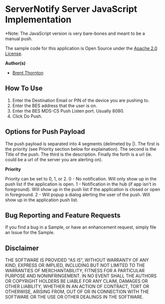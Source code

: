# ServerNotify Server JavaScript Implementation

*Note: The JavaScript version is very bare-bones and meant to be a manual push.

The sample code for this application is Open Source under the [Apache 2.0 License](http://www.apache.org/licenses/LICENSE-2.0.html).

**Author(s)**

* [Brent Thornton](http://www.twitter.com/brentthornton32)

## How To Use

1. Enter the Destination Email or PIN of the device you are pushing to.
2. Enter the BES address that the user is on.
3. Enter the BES MDS-CS Push Listen port. Usually 8080.
4. Click Do Push.

## Options for Push Payload

The push payload is separated into 4 segments (delimeted by |). The first is the priority (see Priority section below for explaination). The second is the Title of the push. The third is the description. Finally the forth is a url (ie. could be a url of the server you are alerting on).

**Priority**

Priority can be set to 0, 1, or 2.
0 - No notification. Will only show up in the push list if the application is open.
1 - Notification in the hub (if app isn't in foreground). Will show up in the push list if the application is closed or open in foreground.
2 - Will popup a dialog alerting the user of the push. Will show up in the application push list.

## Bug Reporting and Feature Requests

If you find a bug in a Sample, or have an enhancement request, simply file an Issue for the Sample.

## Disclaimer

THE SOFTWARE IS PROVIDED "AS IS", WITHOUT WARRANTY OF ANY KIND, EXPRESS OR IMPLIED, INCLUDING BUT NOT LIMITED TO THE WARRANTIES OF MERCHANTABILITY, FITNESS FOR A PARTICULAR PURPOSE AND NONINFRINGEMENT. IN NO EVENT SHALL THE AUTHORS OR COPYRIGHT HOLDERS BE LIABLE FOR ANY CLAIM, DAMAGES OR OTHER LIABILITY, WHETHER IN AN ACTION OF CONTRACT, TORT OR OTHERWISE, ARISING FROM, OUT OF OR IN CONNECTION WITH THE SOFTWARE OR THE USE OR OTHER DEALINGS IN THE SOFTWARE.